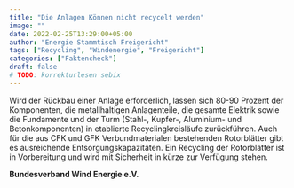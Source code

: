 ```yaml
---
title: "Die Anlagen Können nicht recycelt werden"
image: ""
date: 2022-02-25T13:29:00+05:00
author: "Energie Stammtisch Freigericht"
tags: ["Recycling", "Windenergie", "Freigericht"]
categories: ["Faktencheck"]
draft: false
# TODO: korrekturlesen sebix
---
```


Wird der Rückbau einer Anlage erforderlich, lassen sich 80-90 Prozent der Komponenten, die metallhaltigen Anlagenteile, die gesamte Elektrik sowie die Fundamente und der Turm (Stahl-, Kupfer-, Aluminium- und Betonkomponenten) in etablierte Recyclingkreisläufe zurückführen. Auch für die aus CFK und GFK Verbundmaterialen bestehenden Rotorblätter gibt es ausreichende Entsorgungskapazitäten. Ein Recycling der Rotorblätter ist in Vorbereitung und wird mit Sicherheit in kürze zur Verfügung stehen.

**Bundesverband Wind Energie e.V.**
